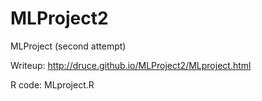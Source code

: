 # MLProject2
MLProject (second attempt)

Writeup: http://druce.github.io/MLProject2/MLproject.html

R code: MLproject.R

